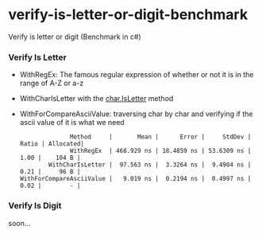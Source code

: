 # verify-is-letter-or-digit-benchmark
Verify is letter or digit (Benchmark in c#)


### Verify Is Letter
 - WithRegEx: The famous regular expression of whether or not it is in the range of A-Z or a-z
 - WithCharIsLetter with the [char.IsLetter](https://docs.microsoft.com/en-us/dotnet/api/system.char.isletter) method
 - WithForCompareAsciiValue: traversing char by char and verifying if the ascii value of it is what we need
 
                     Method     |       Mean |      Error |     StdDev | Ratio | Allocated| 
                     WithRegEx  | 468.929 ns | 18.4859 ns | 53.6309 ns |  1.00 |    104 B |
               WithCharIsLetter |  97.563 ns |  3.3264 ns |  9.4904 ns |  0.21 |     96 B |
       WithForCompareAsciiValue |   9.019 ns |  0.2194 ns |  0.4997 ns |  0.02 |        - |

 
 ### Verify Is Digit
 soon...